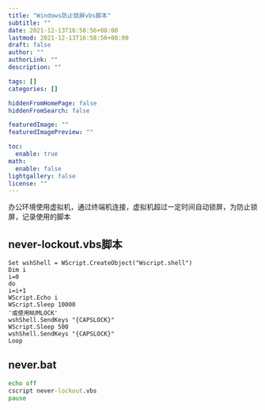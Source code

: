 ```yaml
---
title: "Windows防止锁屏vbs脚本"
subtitle: ""
date: 2021-12-13T16:58:56+08:00
lastmod: 2021-12-13T16:58:56+08:00
draft: false
author: ""
authorLink: ""
description: ""

tags: []
categories: []

hiddenFromHomePage: false
hiddenFromSearch: false

featuredImage: ""
featuredImagePreview: ""

toc:
  enable: true
math:
  enable: false
lightgallery: false
license: ""
---
```

办公环境使用虚拟机，通过终端机连接，虚拟机超过一定时间自动锁屏，为防止锁屏，记录使用的脚本
<!--more-->

## never-lockout.vbs脚本
```vbscript
Set wshShell = WScript.CreateObject("Wscript.shell") 
Dim i
i=0
do
i=i+1
WScript.Echo i
WScript.Sleep 10000
'或使用NUMLOCK'
wshShell.SendKeys "{CAPSLOCK}"
WScript.Sleep 500
wshShell.SendKeys "{CAPSLOCK}"
Loop
```

## never.bat
```bat
echo off
cscript never-lockout.vbs
pause
```
